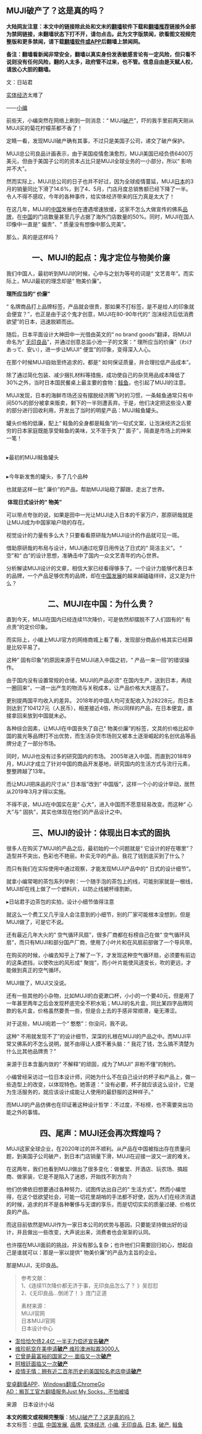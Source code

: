  <h2>MUJI破产了？这是真的吗？</h2> <p class="notice"><b>大陆网友注意：本文中的链接除此处和文末的<a href="https://github.com/bannedbook/fanqiang" >翻墙</a>软件下载和<a href="https://github.com/killgcd/justmysocks/blob/master/README.md">翻墙推荐</a>链接外全部为禁网链接，未翻墙状态下打不开，请勿点击。此为文字版禁闻，欲看图文视频完整版和更多禁闻，请下载<a href="https://github.com/bannedbook/fanqiang">翻墙软件或APP</a>后翻墙上禁闻网。</p><p>备注：翻墙看新闻非常安全，翻墙以真实身份发表敏感言论有一定风险，但只看不说则没有任何风险，翻的人太多，政府管不过来，也不管。信息自由是天赋人权，请放心大胆的翻墙。</b></p>  <div class="entry"> <p>文：日站君</p> <p><a href="https://www.bannedbook.org/bnews/tag/%e5%ae%9e%e4%bd%93%e7%bb%8f%e6%b5%8e/" class="st_tag internal_tag" rel="tag" title="标签 实体经济 下的日志">实体经济</a>太难了</p> <p>——<a href="https://www.bannedbook.org/bnews/tag/%E5%B0%8F%E7%BC%96/" class="st_tag internal_tag" rel="tag" title="标签 小编 下的日志">小编</a></p> <p></p> <p>前些天，小编突然在网络上刷到一则消息：“ MUJI<a href="https://www.bannedbook.org/bnews/tag/%e7%a0%b4%e4%ba%a7/" class="st_tag internal_tag" rel="tag" title="标签 破产 下的日志">破产</a>”，吓的我手里前两天刚从MUJI买的菊花柠檬茶都不香了！</p> <p>定睛一看，发现MUJI破产确有其事，不过只是美国子公司，递交了破产保护。</p> <p></p> <p>MUJI总公司良品计画表示，由于美国疫情愈演愈烈，MUJI美国已经负债6400万美元，但由于美国子公司的资本占比只是MUJI全球业务的一小部分，所以“ 影响并不大”。</p> <p>然而实际上，MUJI总公司的日子也并不好过，因为全球疫情蔓延，MUJI<a href="https://www.bannedbook.org/bnews/tag/%e6%97%a5%e6%9c%ac/" class="st_tag internal_tag" rel="tag" title="标签 日本 下的日志">日本</a>的3月的销量同比下滑了14.6%，到了4、5月，门店月度总销售额已经下降了一半。令人不得不感叹，今年的各种事件，给实体经济带来的压力真是太大了！</p> <p>在这几年，MUJI的<span class='wp_keywordlink_affiliate'><a href="https://www.bannedbook.org/" title="中国" target="_blank">中国</a></span>发展也在遭遇增速放缓，这家不怎么大做宣传的佛系<a href="https://www.bannedbook.org/bnews/tag/%E5%93%81%E7%89%8C/" class="st_tag internal_tag" rel="tag" title="标签 品牌 下的日志">品牌</a>，在<a href="https://www.bannedbook.org/bnews/tag/%E4%B8%AD%E5%9B%BD/" class="st_tag internal_tag" rel="tag" title="标签 中国 下的日志">中国</a>的门店数量甚至几乎占据了海外门店数量的50%。同时，MUJI在国人印像中一直是“ 偏贵”、“ 质量没有想像中那么完美”。</p> <p>那么，真的是这样吗？</p> <h2 style="text-align: center;">一、MUJI的起点：鬼才定位与物美价廉</h2> <p>我们中国人，最初听到MUJI的时候，心中与之划为等号的词是“ 文艺青年”。而实际上，MUJI最初的理念却是“ 物美价廉”。</p> <p><strong>理所应当的“ 价廉” </strong></p> <p>“ 名牌商品打上品牌标签，产品就会很贵，那如果不打标签，是不是给人的印象就会便宜？”，也正是由于这个鬼才创意，MUJI在80-90年代的“ 泡沫经济后低消费欲望”的日本，迅速脱颖而出。</p> <p>随后，日本平面设计大神田中一光借由英文的“ no brand goods”翻译，将MUJI命名为“ <a href="https://www.bannedbook.org/bnews/tag/%E6%97%A0%E5%8D%B0%E8%89%AF%E5%93%81/" class="st_tag internal_tag" rel="tag" title="标签 无印良品 下的日志">无印良品</a>”，并通过创意总监小池一子的文案：“ 理所应当的价廉”（わけあって、安い），进一步让MUJI“ 便宜”的印象，变得深入人心。</p> <p></p> <p>在那个时候MUJI自始至终追求的，都是“ 如何保证质量，并合理拉低产品成本”。</p> <p>除了通过简化包装、减少捆扎材料等措施，成功使自己的杂货用品成本降低了30%之外，当时日本国民餐桌上最主要的食物：<a href="https://www.bannedbook.org/bnews/tag/%E9%B2%91%E9%B1%BC/" class="st_tag internal_tag" rel="tag" title="标签 鲑鱼 下的日志">鲑鱼</a>，也引起了MUJI的注意。</p> <p>MUJI发现，日本的海鲜市场还没有摆脱经济腾飞时的习惯，一条鲑鱼通常只有中间50%的部分被拿来贩卖，剩下的一半则遭丢弃。于是，他们决定把这些没人要的部分进行回收利用，开发出了当时的明星产品：MUJI鲑鱼罐头。</p>  <p></p> <p>罐头价格的低廉，配上“ 鲑鱼的全身都是鲑鱼”的一句式文案，让泡沫经济之后贫穷的日本家庭既能享受鲑鱼的美味，又不至于失了“ 面子”，简直是市场上的神来一笔！</p> <p><br /> ▸最初的MUJI鲑鱼罐头</p> <p><br /> ▸今年新发售的罐头，多了几个品种</p> <p>也就是这样一批“ 廉价”的产品，帮助MUJI站稳了脚跟，走出了世界。</p> <p></p> <p><strong> 体现日式设计的“ 物美” </strong></p> <p>可以带点夸张的说，如果是田中一光让MUJI走入日本的千家万户，那原研哉就是让MUJI成为中国家喻户晓的存在。</p> <p></p> <p>视觉设计的力量有多么大？只要看看原研哉为MUJI设计的作品就可见一斑。</p> <p></p> <p>借助原研哉的布局与设计，MUJI通过吃穿日用传达了日式的“ 简洁主义”。 “ 空”和“ 白”的设计思想，准确击中了国内一众文艺青年的内心世界。</p> <p></p> <p>分析解读MUJI设计的文章，相信大家已经看得够多了。一个设计力能够代表日本的品牌，一个产品足够优秀的品牌，却在<a href="https://www.bannedbook.org/bnews/tag/%e4%b8%ad%e5%9b%bd%e5%8f%91%e5%b1%95/" class="st_tag internal_tag" rel="tag" title="标签 中国发展 下的日志">中国发展</a>的越来越磕磕绊绊，这又是为什么？</p> <h2 style="text-align: center;">二、MUJI在中国：为什么贵？</h2> <p>直到今天，MUJI在国内已经连续11次降价，可是依然却摆脱不了人们固有的“ 有点贵”的定价印象。</p> <p></p> <p>而实际上，小编上MUJI官方的网络商城上看了看，发现部分商品价格其实已经算是比较平易了。</p> <p></p> <p>这种“ 固有印象”的原因来源于在MUJI进入中国之初，“ 产品一来一回”的错误操作。</p>  <p>由于国内没有设置常规的仓储，MUJI的产品必须“ 在国内生产，送到日本，再绕一圈回来”，一进一出产生的物流与关税成本，让产品价格大大提高了。</p> <p></p> <p>更别提两国平均收入的差异。 2018年的中国人均可支配收入为28228元，而日本则达到了104127元（人民币），相差接近4倍，所以同样的产品，在日本便宜，直接拿回来放到中国就未必。</p> <p>各种综合因素，让MUJI在中国丧失了自己“ 物美价廉”的标签，文具的价格比起中国的晨光等品牌打不出优势，而生活杂货市场则又被本土逐渐崛起的名创优品等品牌分走了一部分市场。</p> <p></p> <p>同时，MUJI也没有过多的研究国内的市场。 2005年进入中国，而直到2018年9月，MUJI才成立了针对中国的商品开发基地，研究国内的生活方式与流行元素，整整跨越了13年。</p> <p>而让MUJI把床品的尺寸从“ 日本版”改到“ 中国版”，这样一个小的设计举动，居然从2019年3月才得以实施。</p> <p>不得不说，MUJI在中国实在是“ 心大”，进入中国而不愿意轻易改变。而这种“ 心大”与“ 固执”，其实也体现在他们的产品设计之中。</p> <h2 style="text-align: center;">三、MUJI的设计：体现出日本式的固执</h2> <p>很多人在购买了MUJI的产品之后，最初始的一个问题就是“ 它设计的好在哪里”？造型并不突出，色彩也不艳丽，朴实无华的产品，我花了钱到底买到了什么？</p> <p>而只有我们在实际使用中通过观察，才能发现MUJI产品中的“ 日式的设计细节”。</p> <p>就拿小编常喝的茶包系列举例：一个随手泡的茶包上的线，可能别家就是一根线，MUJI却在线上做了一个塑料片，以防止线被杯缘割断。</p> <p></p> <p>▸日站君手边茶包的实拍，设计小细节值得注意</p> <p>就这么一个费工又几乎没人会注意到的小细节，别的厂家可能根本没想到，但是MUJI做了，可是它不说。</p> <p>还有最近几年大火的“ 空气循环风扇”，很多厂商都在标榜自己在做“ 空气循环风扇”，而只有MUJI和部分国产厂商，使用了小叶片和在风扇前部做了一个导风带。</p> <p></p> <p>在购买的时候，小编去知乎上了解了一下，才发现这种空气循环扇，必须要有前边的这条遮挡，以使吹出的风形成“ 聚拢”，而小叶片能使风道变长，吹的更远，才能做到真正的空气循环。</p> <p>MUJI做了，MUJI又没说。</p> <p></p>  <p>还有一些其他的小杂物，比如MUJI的白瓷漱口杯，小小的一个要40元，但是用了一年甚至两年之后会发现杯底完全不积水垢；MUJI的名片盒，同比某四字品牌同款的名片盒，价格虽然要贵一些，但是合上去的手感非常顺滑，毫无滞涩。</p> <p>对于这些，MUJI宛若一个“ 憨憨”：你没问，我不说。</p> <p></p> <p>这种“ 不用就发现不了”的设计细节，深深的扎根在MUJI的产品之中。而MUJI平常又佛系的不怎么说明，就不由得让人摸不著头脑：“ 我花了钱，怎么搞不清楚为什么比其他品牌贵？”</p> <p>来源于日本含蓄内敛的“ 不解释”的顽固，成为了MUJI“ 非粉不懂”的制约。</p> <p></p> <p>小编曾经采访过一位日本设计师，问她为什么不在自己设计的杯子和产品上，做一些造型上的改变，以体现特色。她答道：“ 没有必要，杯子就应该这么设计，它是为生活服务的，就应该设计成能让人使用的最舒服的这种样子。”</p> <p>而MUJI的产品仿佛也在印证著这种设计哲学：不过度，不标榜，也不需要突出功能之外的事情。</p> <h2 style="text-align: center;">四、尾声：MUJI还会再次辉煌吗？</h2> <p>MUJI这家全球企业，在2020年过的并不顺利。从产品在中国被指出存在质量问题，到美国子公司破产，到日本门店销量下滑，MUJI在迎接一波又一波的难关。</p> <p>在这两年，我们也看到MUJI做出了很多变化：做餐堂、开酒店、玩农场、搞超商、做家装，它是不是陷入了迷惑，开始找不到方向？</p> <p></p> <p>他们仿佛依旧想要通过各种努力，试图传达出自己的“ 生活方式”。然而小编觉得，在这个低欲望社会，可能一切花里胡哨的手法都不好使，因为人们在经济消退的时候，追求的并不是各种奢侈与无谓的享乐，而是切切实实的质量过硬、价格优良的产品。</p> <p>而这目前依然是MUJI作为一家日本公司的优势与基因，只要能坚持做出好的设计，并且做出一些改变，大声说出来，消费者也会渐渐的认同。</p> <p></p> <p>也许摆在MUJI面前的挑战，并没有那么复杂；也许他们只需要回归初心，想起自己是谁就可以：那是一家以提供“ 物美价廉”的产品为主旨的企业。</p> <p></p> <p>那是MUJI，无印良品。</p> <blockquote> <p>参考文献：<br /> 1、《连续11次降价都无济于事，无印良品怎么了？ 》吴怼怼<br /> 2、《无印良品…倒闭了！ 》庞门正道</p> <p>素材来源：<br /> MUJI官网<br /> 日本MUJI官网<br /> 日本设计中心</p>  </blockquote> <ul class='op-related-articles' title='相关阅读'> <li><a href='https://www.bannedbook.org/bnews/comments/20200807/1375794.html' target='_blank'>澎恰恰欠债2.4亿 一半无力偿还宣告<b>破产</b></a></li> <li><a href='https://www.bannedbook.org/bnews/cnnews/20200806/1375654.html' target='_blank'>维珍航空在美申请<b>破产</b> 维珍澳洲拟裁3000人</a></li> <li><a href='https://www.bannedbook.org/bnews/cnnews/20200805/1375172.html' target='_blank'>它曾是最富裕的国家之一 面临又一次<b>破产</b></a></li> <li><a href='https://www.bannedbook.org/bnews/baitai/20200804/1374580.html' target='_blank'>阿根廷面临又一次<b>破产</b></a></li> <li><a href='https://www.bannedbook.org/bnews/worldnews/usa/20200804/1374216.html' target='_blank'>疫情无情：拥有近二百年历史的美国知名老店申请<b>破产</b></a></li> </ul> <div class="texttj"> <a href="https://github.com/bannedbook/fanqiang/wiki/%E7%A6%81%E9%97%BB%E7%BD%91%E5%AE%89%E5%8D%93%E7%BF%BB%E5%A2%99%E6%96%B0%E9%97%BBAPP" target="_blank">安卓翻墙APP</a>、<a href="https://github.com/bannedbook/fanqiang/wiki/Chrome%E4%B8%80%E9%94%AE%E7%BF%BB%E5%A2%99%E5%8C%85" target="_blank">Windows翻墙:ChromeGo</a><br/> <a href="https://github.com/killgcd/justmysocks/blob/master/README.md" target="_blank">AD：搬瓦工官方翻墙服务Just My Socks，不怕被墙</a> </div><p>来源    日本设计小站</p><a name='sharetosocial'></a>         <div><b>本文的图文或视频完整版</b>：<a href='https://www.bannedbook.org/bnews/ssgc/20200807/1375833.html'>MUJI破产了？这是真的吗？</a></div>  </div><!--END ENTRY--> <div class="postfooter"> <div>本文标签：<a href="https://www.bannedbook.org/bnews/tag/%E4%B8%AD%E5%9B%BD/" rel="tag">中国</a>, <a href="https://www.bannedbook.org/bnews/tag/%e4%b8%ad%e5%9b%bd%e5%8f%91%e5%b1%95/" rel="tag">中国发展</a>, <a href="https://www.bannedbook.org/bnews/tag/%E5%93%81%E7%89%8C/" rel="tag">品牌</a>, <a href="https://www.bannedbook.org/bnews/tag/%e5%ae%9e%e4%bd%93%e7%bb%8f%e6%b5%8e/" rel="tag">实体经济</a>, <a href="https://www.bannedbook.org/bnews/tag/%E5%B0%8F%E7%BC%96/" rel="tag">小编</a>, <a href="https://www.bannedbook.org/bnews/tag/%E6%97%A0%E5%8D%B0%E8%89%AF%E5%93%81/" rel="tag">无印良品</a>, <a href="https://www.bannedbook.org/bnews/tag/%e6%97%a5%e6%9c%ac/" rel="tag">日本</a>, <a href="https://www.bannedbook.org/bnews/tag/%e7%a0%b4%e4%ba%a7/" rel="tag">破产</a>, <a href="https://www.bannedbook.org/bnews/tag/%E9%B2%91%E9%B1%BC/" rel="tag">鲑鱼</a></div>  </div><!--END POSTFOOTER--> 